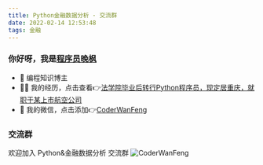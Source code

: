 ```yaml
---
title: Python金融数据分析 · 交流群
date: 2022-02-14 12:53:48
tags: 金融
---
```


### 你好呀，我是[程序员晚枫](https://mp.weixin.qq.com/s/9hGurnWoFOaNwZKFoK_Vlw)
- 🐧 编程知识博主
- 👨‍💻 我的经历，点击查看👉[法学院毕业后转行Python程序员，现定居重庆，就职于某上市航空公司](https://www.bilibili.com/video/BV1uT4y1i7J8)
- 💬 我的微信，点击添加👉[CoderWanFeng](https://mp.weixin.qq.com/s/5eFJcon_yA0zdqjnxbSR1w)

### 交流群

<!-- more -->

欢迎加入 Python&金融数据分析 交流群
![CoderWanFeng](https://www.python-office.com/api/img-cdn/group/3-finance-group.jpg)
